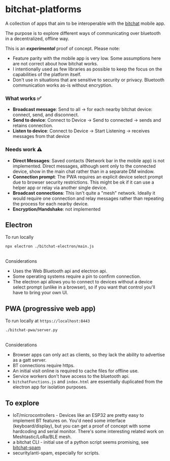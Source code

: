 
# bitchat-platforms

A collection of apps that aim to be interoperable with the [bitchat](https://github.com/permissionlesstech/bitchat/tree/main) mobile app.

The purpose is to explore different ways of communicating over bluetooth in a decentralized, offline way. 

This is an ***experimental*** proof of concept. Please note:
* Feature parity with the mobile app is very low. Some assumptions here are not correct about how bitchat works.
* I intentionally used as few libraries as possible to keep the focus on the capabilities of the platform itself.
* Don't use in situations that are sensitive to security or privacy. Bluetooth communication works as-is without encryption.

### What works ✅
- **Broadcast message**: Send to all -> for each nearby bitchat device: connect, send, and disconnect.
- **Send to device**: Connect to Device -> Send to connected -> sends and retains connection.  
- **Listen to device**: Connect to Device -> Start Listening -> receives messages from that device

### Needs work ⚠️
- **Direct Messages**: Saved contacts (Network bar in the mobile app) is not implemented. Direct messages, although sent only to the connected device, show in the main chat rather than in a separate DM window.
- **Connection prompt**: The PWA requires an explicit device select prompt due to browser security restrictions. This might be ok if it can use a helper app or relay via another single device.
- **Broadcast connections**: This isn't quite a "mesh" network. Ideally it would require one connection and relay messages rather than repeating the process for each nearby device.
- **Encryption/Handshake**: not implemented

## Electron
To run locally
```
npx electron ./bitchat-electron/main.js
```
\
Considerations
* Uses the Web Bluetooth api and electron api.
* Some operating systems require a pin to confirm connection.
* The electron api allows you to connect to devices without a device select prompt (unlike in a browser), so if you want that control you'll have to bring your own UI.


## PWA (progressive web app)
To run locally at `https://localhost:8443`
```
./bitchat-pwa/server.py
```
\
Considerations
* Browser apps can only act as clients, so they lack the ability to advertise as a gatt server.
* BT connections require https.
* An initial visit online is required to cache files for offline use.
* Service workers don't have access to the bluetooth api.
* `bitchatFunctions.js` and `index.html` are essentially duplicated from the electron app for isolation purposes.


## To explore
* IoT/microcontrollers - Devices like an ESP32 are pretty easy to implement BT features on. You'd need some interface (keyboard/display), but you can get a proof of concept with some hardcoding and serial monitor. There's some interesting related work on Meshtastic/LoRa/BLE mesh.
* a bitchat CLI - initial use of a python script seems promising, see [bitchat-spam](https://github.com/BrownFineSecurity/bitchat-spam)
* security/anti-spam, especially for scripts.
